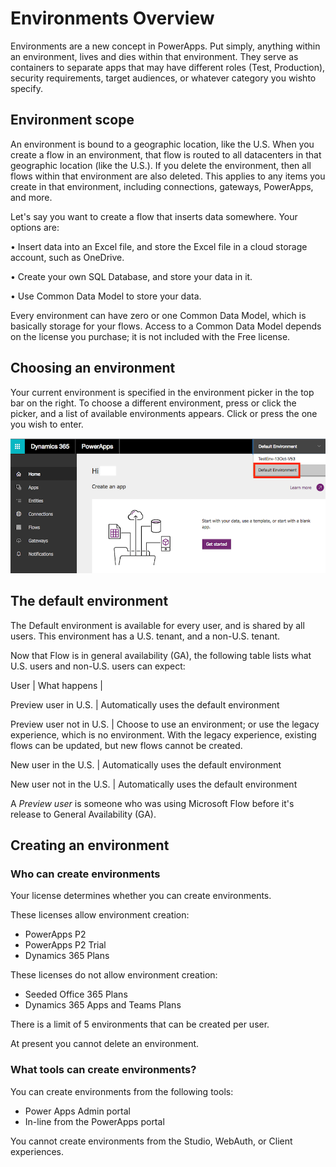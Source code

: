 <properties
	pageTitle="Overview of Environments | Microsoft PowerApps"
	description="What environments are, how to use them"
	services=""
	suite="powerapps"
	documentationCenter="na"
	authors="RickSaling"
	manager="anneta"
	editor=""
	tags=""/>

<tags
   ms.service="powerapps"
   ms.devlang="na"
   ms.topic="article"
   ms.tgt_pltfrm="na"
   ms.workload="na"
   ms.date="10/13/2016"
   ms.author="ricksal"/>

# Environments Overview
Environments are a new concept in PowerApps. Put simply, anything within an environment, lives and dies within that environment. They serve as containers to separate apps that may have different roles (Test, Production), security requirements, target audiences, or whatever category you wishto specify.

## Environment scope
An environment is bound to a geographic location, like the U.S. When you create a flow in an environment, that flow is routed to all datacenters in that geographic location (like the U.S.). If you delete the environment, then all flows within that environment are also deleted. This applies to any items you create in that environment, including connections, gateways, PowerApps, and more.

Let's say you want to create a flow that inserts data somewhere. Your options are:

•	Insert data into an Excel file, and store the Excel file in a cloud storage account, such as OneDrive.

•	Create your own SQL Database, and store your data in it.

•	Use Common Data Model to store your data.

Every environment can have zero or one Common Data Model, which is basically storage for your flows. Access to a Common Data Model depends on the license you purchase; it is not included with the Free license.

## Choosing an environment

Your current environment is specified in the environment picker in the top bar on the right. To choose a different environment, press or click the picker, and a list of available environments appears. Click or press the one you wish to enter.

![](./media/environments-overview/choose-environment.png)

## The default environment

The Default environment is available for every user, and is shared by all users. This environment has a U.S. tenant, and a non-U.S. tenant.

Now that Flow is in general availability (GA), the following table lists what U.S. users and non-U.S. users can expect:

User | What happens |

Preview user in U.S. | Automatically uses the default environment

Preview user not in U.S. | Choose to use an environment; or use the legacy experience, which is no environment. With the legacy experience, existing flows can be updated, but new flows cannot be created.

New user in the U.S. | Automatically uses the default environment

New user not in the U.S. | Automatically uses the default environment

A *Preview user* is someone who was using Microsoft Flow before it's release to General Availability (GA).



## Creating an environment

### Who can create environments

Your license determines whether you can create environments.

These licenses allow environment creation:

* PowerApps P2
* PowerApps P2 Trial
* Dynamics 365 Plans

These licenses do not allow environment creation:

* Seeded Office 365 Plans
* Dynamics 365 Apps and Teams Plans

There is a limit of 5 environments that can be created per user.

At present you cannot delete an environment.

### What tools can create environments?

You can create environments from the following tools:

* Power Apps Admin portal
* In-line from the PowerApps portal

You cannot create environments from the Studio, WebAuth, or Client experiences.
